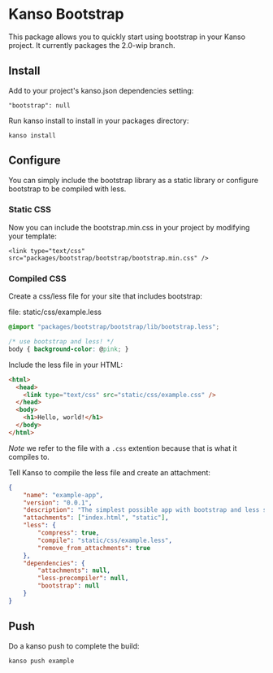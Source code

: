 # Kanso Bootstrap

This package allows you to quickly start using bootstrap in your Kanso project.
It currently packages the 2.0-wip branch.

## Install

Add to your project's kanso.json dependencies setting:

```
"bootstrap": null
```

Run kanso install to install in your packages directory:

```
kanso install
```

## Configure 

You can simply include the bootstrap library as a static library or configure
bootstrap to be compiled with less.

### Static CSS

Now you can include the bootstrap.min.css in your project by modifying your
template:

```
<link type="text/css" src="packages/bootstrap/bootstrap/bootstrap.min.css" />
```

### Compiled CSS

Create a css/less file for your site that includes bootstrap:

file: static/css/example.less
```css
@import "packages/bootstrap/bootstrap/lib/bootstrap.less";

/* use bootstrap and less! */
body { background-color: @pink; }
```

Include the less file in your HTML:

```html
<html>
  <head>
    <link type="text/css" src="static/css/example.css" />
  </head>
  <body>
    <h1>Hello, world!</h1>
  </body>
</html>
```
*Note* we refer to the file with a ```.css``` extention because that is what it
compiles to.

Tell Kanso to compile the less file and create an attachment:

```json
{
    "name": "example-app",
    "version": "0.0.1",
    "description": "The simplest possible app with bootstrap and less support.",
    "attachments": ["index.html", "static"],
    "less": {
        "compress": true,
        "compile": "static/css/example.less",
        "remove_from_attachments": true
    },
    "dependencies": {
        "attachments": null,
        "less-precompiler": null,
        "bootstrap": null
    }
}
```

## Push

Do a kanso push to complete the build:

```
kanso push example
```
